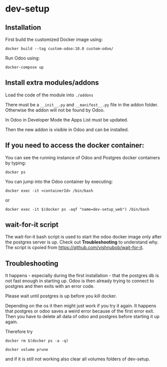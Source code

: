 # dev-setup

## Installation

First build the customized Docker image using:

    docker build --tag custom-odoo:10.0 custom-odoo/

Run Odoo using:

    docker-compose up

## Install extra modules/addons

Load the code of the module into `./addons`

There must be a `__init__.py` and `__manifest__.py` file in the addon folder. Otherwise the addon will not be found by Odoo.

In Odoo in Developer Mode the Apps List must be updated. 

Then the new addon is visible in Odoo and can be installed.

## If you need to access the docker container:

You can see the running instance of Odoo and Postgres docker containers by typing:

    docker ps

You can jump into the Odoo container by executing:

    docker exec -it <containerId> /bin/bash

or

    docker exec -it $(docker ps -aqf "name=dev-setup_web") /bin/bash

## wait-for-it script

The wait-for-it bash script is used to start the odoo docker image only after the postgres server is up. Check out **Troubleshooting** to understand why. The script is cpoied from https://github.com/vishnubob/wait-for-it.

## Troubleshooting 

It happens - especially during the first installation - that the postgres db is not fast enough in starting up. Odoo is then already trying to connect to postgres and then exits with an error code.

Please wait until postgres is up before you kill docker.

Depending on the os it then might just work if you try it again.
It happens that postgres or odoo saves a weird error because of the first error exit. Then you have to delete all data of odoo and postgres before starting it up again.

Therefore try

    docker rm $(docker ps -a -q)	

    docker volume prune

and if it is still not working also clear all volumes folders of dev-setup.
